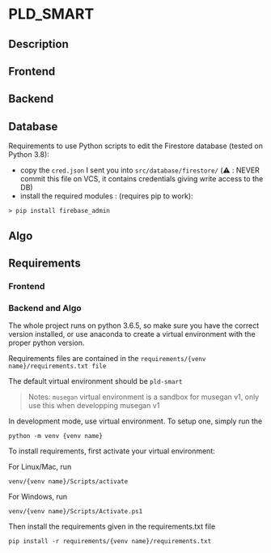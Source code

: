 # PLD_SMART

## Description

## Frontend

## Backend

## Database

Requirements to use Python scripts to edit the Firestore database (tested on Python 3.8):
 - copy the `cred.json` I sent you into `src/database/firestore/` (:warning: : NEVER commit this file on VCS, it contains credentials giving write access to the DB)
 - install the required modules : (requires pip to work):
 ```shell script
> pip install firebase_admin
```

## Algo

## Requirements

### Frontend

### Backend and Algo

The whole project runs on python 3.6.5, so make sure you have the correct version installed, or use anaconda to create a virtual environment with the proper python version.

Requirements files are contained in the `requirements/{venv name}/requirements.txt file`

The default virtual environment should be `pld-smart`
> Notes: `musegan` virtual environment is a sandbox for musegan v1, only use this when developping musegan v1

In development mode, use virtual environment. To setup one, simply run the
```
python -m venv {venv name}
```

To install requirements, first activate your virtual environment:

For Linux/Mac, run
```
venv/{venv name}/Scripts/activate
```

For Windows, run
```
venv/{venv name}/Scripts/Activate.ps1
```

Then install the requirements given in the requirements.txt file
```
pip install -r requirements/{venv name}/requirements.txt
```
